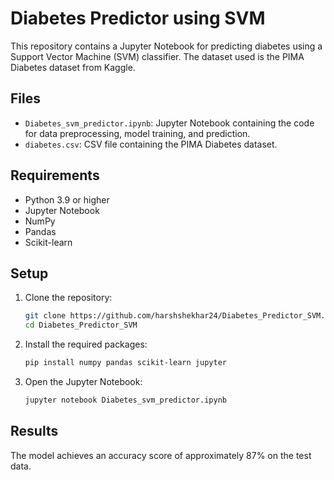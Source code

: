 # Diabetes Predictor using SVM

This repository contains a Jupyter Notebook for predicting diabetes using a Support Vector Machine (SVM) classifier. The dataset used is the PIMA Diabetes dataset from Kaggle.

## Files

- `Diabetes_svm_predictor.ipynb`: Jupyter Notebook containing the code for data preprocessing, model training, and prediction.
- `diabetes.csv`: CSV file containing the PIMA Diabetes dataset.

## Requirements

- Python 3.9 or higher
- Jupyter Notebook
- NumPy
- Pandas
- Scikit-learn

## Setup

1. Clone the repository:
    ```sh
    git clone https://github.com/harshshekhar24/Diabetes_Predictor_SVM.git
    cd Diabetes_Predictor_SVM
    ```

2. Install the required packages:
    ```sh
    pip install numpy pandas scikit-learn jupyter
    ```

3. Open the Jupyter Notebook:
    ```sh
    jupyter notebook Diabetes_svm_predictor.ipynb
    ```
    
## Results

The model achieves an accuracy score of approximately 87% on the test data.
